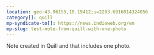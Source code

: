 ```yaml
---
location: geo:43.96155,10.19412;u=2293.6916014324056
category[]: quill
mp-syndicate-to[]: https://news.indieweb.org/en
mp-slug: test-note-from-quill-with-one-photo
---
```


Note created in Quill and that includes one photo.
